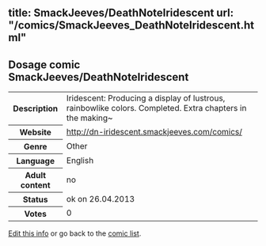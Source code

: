 title: SmackJeeves/DeathNoteIridescent
url: "/comics/SmackJeeves_DeathNoteIridescent.html"
---
Dosage comic SmackJeeves/DeathNoteIridescent
-----------------------------------------

<p id="msg"></p>
<script type="text/javascript">
if (window.location.search === '?edit_info_mail=sent_ok') {
  var elem = document.getElementById("msg");
  elem.innerHTML = 'Edited information sucessfully sent.';
  elem.className = 'ok';
}
</script>
<table class="comicinfo">
<tr>
<th>Description</th><td>Iridescent: Producing a display of lustrous, rainbowlike colors. Completed. Extra chapters in the making~</td>
</tr>
<tr>
<th>Website</th><td><a href="http://dn-iridescent.smackjeeves.com/comics/">http://dn-iridescent.smackjeeves.com/comics/</a></td>
</tr>
<tr>
<th>Genre</th><td>Other</td>
</tr>
<tr>
<th>Language</th><td>English</td>
</tr>
<tr>
<th>Adult content</th><td>no</td>
</tr>
<tr>
<th>Status</th><td>ok on 26.04.2013</td>
</tr>
<tr>
<th>Votes</th><td>0</td>
</tr>
</table>

[Edit this info](SmackJeeves_DeathNoteIridescent_edit.html) or go back to the [comic list](../comic-index.html).

